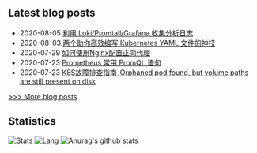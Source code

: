 
## Latest blog posts
- 2020-08-05 [利用 Loki/Promtail/Grafana 收集分析日志](http://7x3027.coding-pages.com/2020/08/05/%E5%88%A9%E7%94%A8%20Loki:Promtail:Grafana%20%E6%94%B6%E9%9B%86%E5%88%86%E6%9E%90%E6%97%A5%E5%BF%97/)
- 2020-08-03 [两个助你高效编写 Kubernetes YAML 文件的神技](http://7x3027.coding-pages.com/2020/08/03/%E4%B8%A4%E4%B8%AA%E5%8A%A9%E4%BD%A0%E9%AB%98%E6%95%88%E7%BC%96%E5%86%99%20Kubernetes%20YAML%20%E6%96%87%E4%BB%B6%E7%9A%84%E7%A5%9E%E6%8A%80/)
- 2020-07-29 [如何使用Nginx配置正向代理](http://7x3027.coding-pages.com/2020/07/29/%E5%A6%82%E4%BD%95%E4%BD%BF%E7%94%A8Nginx%E9%85%8D%E7%BD%AE%E6%AD%A3%E5%90%91%E4%BB%A3%E7%90%86/)
- 2020-07-23 [Prometheus 常用 PromQL 语句](http://7x3027.coding-pages.com/2020/07/23/Prometheus%20%E5%B8%B8%E7%94%A8%20PromQL%20%E8%AF%AD%E5%8F%A5/)
- 2020-07-23 [K8S故障排查指南-Orphaned pod found, but volume paths are still present on disk](http://7x3027.coding-pages.com/2020/07/23/K8S%E6%95%85%E9%9A%9C%E6%8E%92%E6%9F%A5%E6%8C%87%E5%8D%97-Orphaned%20pod%20found,%20but%20volume%20paths%20are%20still%20present%20on%20disk/)

[>>> More blog posts](https://opscloud.vip/archives/)

## Statistics
![Stats](https://github-readme-stats.vercel.app/api?username=evenno&hide=contribs,prs)
![Lang](https://github-readme-stats.vercel.app/api/top-langs/?username=evenno&hide=ipynb,html&layout=compact)
![Anurag's github stats](https://github-readme-stats.vercel.app/api?username=evenno&show_icons=true&theme=dark)
